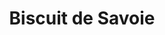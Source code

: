 ---
layout: recette
categories: [recettes]
hidden: true
lang: fr
title: Biscuit de Savoie
type: sucre
ingredients: 
  - nom: oeufs 
    qte: 8
  - nom: sucre glace
    qte: 250
    unite: gr
  - nom: farine
    qte: 125
    unite: gr
  - nom: fécule de maïs
    qte: 60
    unite: gr
preconditions:
  - Les oeufs doivent être à température ambiante
  - Préchauffer le four à 180°C
etapes:
  - label: Préparation
    details:
      - Séparer les blancs des jaunes
      - Blanchir les jaunes avec le sucre
      - Tamiser la farine et la fécule de maïs sur la préparation
      - Mélanger
      - Monter les blancs en neige
      - Incorporer un tiers des blancs au fouet
      - Incorporer le reste des blancs à la spatule silicone
      - Beurrer et fariner le moule puis y ajouter la préparation
materiel:
  - moule rond
  - batteur électrique
cuissonMinutes: 30
cuisson: 
  - Cuire 30 minutes à 180°C
variantes:
  - label: 150 grammes de sucre
    todo: true
---